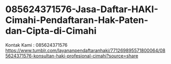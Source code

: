 # 085624371576-Jasa-Daftar-HAKI-Cimahi-Pendaftaran-Hak-Paten-dan-Cipta-di-Cimahi
Kontak Kami : 085624371576  https://www.tumblr.com/layananpendaftaranhaki/771269895571800064/085624371576-konsultan-haki-profesional-cimahi?source=share

